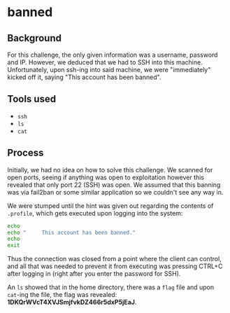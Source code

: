 banned
======

Background
----------
For this challenge, the only given information was a username, password and IP. However, we deduced that we had to SSH into this machine. Unfortunately, upon ssh-ing into said machine, we were "immediately" kicked off it, saying "This account has been banned".

Tools used
----------
* `ssh`
* `ls`
* `cat`

Process
-------
Initially, we had no idea on how to solve this challenge. We scanned for open ports, seeing if anything was open to exploitation however this revealed that only port 22 (SSH) was open. We assumed that this banning was via fail2ban or some similar application so we couldn't see any way in.

We were stumped until the hint was given out regarding the contents of `.profile`, which gets executed upon logging into the system:
````sh
echo
echo "     This account has been banned."
echo
exit
````

Thus the connection was closed from a point where the client can control, and all that was needed to prevent it from executing was pressing CTRL+C after logging in (right after you enter the password for SSH).

An `ls` showed that in the home directory, there was a `flag` file and upon `cat`-ing the file, the flag was revealed: **1DKQrWVcT4XVJSmjfvkDZ466r5dxP5jEaJ**.
